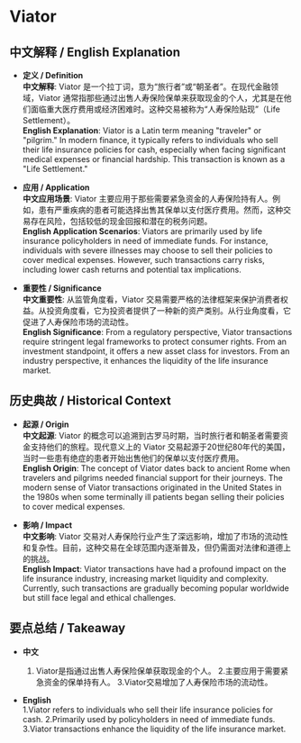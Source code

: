 # Viator

## 中文解释 / English Explanation

* **定义 / Definition**  
  **中文解释**: Viator 是一个拉丁词，意为“旅行者”或“朝圣者”。在现代金融领域，Viator 通常指那些通过出售人寿保险保单来获取现金的个人，尤其是在他们面临重大医疗费用或经济困难时。这种交易被称为“人寿保险贴现”（Life Settlement）。  
  **English Explanation**: Viator is a Latin term meaning "traveler" or "pilgrim." In modern finance, it typically refers to individuals who sell their life insurance policies for cash, especially when facing significant medical expenses or financial hardship. This transaction is known as a "Life Settlement."

* **应用 / Application**  
  **中文应用场景**: Viator 主要应用于那些需要紧急资金的人寿保险持有人。例如，患有严重疾病的患者可能选择出售其保单以支付医疗费用。然而，这种交易存在风险，包括较低的现金回报和潜在的税务问题。  
  **English Application Scenarios**: Viators are primarily used by life insurance policyholders in need of immediate funds. For instance, individuals with severe illnesses may choose to sell their policies to cover medical expenses. However, such transactions carry risks, including lower cash returns and potential tax implications.

* **重要性 / Significance**  
  **中文重要性**: 从监管角度看，Viator 交易需要严格的法律框架来保护消费者权益。从投资角度看，它为投资者提供了一种新的资产类别。从行业角度看，它促进了人寿保险市场的流动性。  
  **English Significance**: From a regulatory perspective, Viator transactions require stringent legal frameworks to protect consumer rights. From an investment standpoint, it offers a new asset class for investors. From an industry perspective, it enhances the liquidity of the life insurance market.

## 历史典故 / Historical Context

* **起源 / Origin**  
  **中文起源**: Viator 的概念可以追溯到古罗马时期，当时旅行者和朝圣者需要资金支持他们的旅程。现代意义上的 Viator 交易起源于20世纪80年代的美国，当时一些患有绝症的患者开始出售他们的保单以支付医疗费用。  
  **English Origin**: The concept of Viator dates back to ancient Rome when travelers and pilgrims needed financial support for their journeys. The modern sense of Viator transactions originated in the United States in the 1980s when some terminally ill patients began selling their policies to cover medical expenses.

* **影响 / Impact**  
  **中文影响**: Viator 交易对人寿保险行业产生了深远影响，增加了市场的流动性和复杂性。目前，这种交易在全球范围内逐渐普及，但仍需面对法律和道德上的挑战。  
  **English Impact**: Viator transactions have had a profound impact on the life insurance industry, increasing market liquidity and complexity. Currently, such transactions are gradually becoming popular worldwide but still face legal and ethical challenges.

## 要点总结 / Takeaway

* **中文**  
  1. Viator是指通过出售人寿保险保单获取现金的个人。
  2.主要应用于需要紧急资金的保单持有人。
  3.Viator交易增加了人寿保险市场的流动性。

* **English**  
  1.Viator refers to individuals who sell their life insurance policies for cash.
  2.Primarily used by policyholders in need of immediate funds.
  3.Viator transactions enhance the liquidity of the life insurance market.